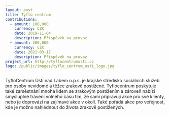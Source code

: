 ```yaml
---
layout: post
title: Tyflo centrum
contributions:
  - amount: 100,000
    currency: CZK
    date: 2019-11-04
    description: Příspěvek na provoz
  - amount: 200,000
    currency: CZK
    date: 2021-03-17
    description: Příspěvek na provoz
project_url: http://tyflocentrumusti.cz
logo: /public/images/tyflo_centrum_usti_logo.jpg
---
```


TyfloCentrum Ústí nad Labem o.p.s. je krajské středisko sociálních služeb pro osoby nevidomé a těžce zrakově postižené. Tyflocentrum poskytuje také zaměstnání mnoha lidem se zrakovým postižením a zároveň nabízí smysluplné trávení volného času tím, že sami připravují akce pro své klienty, nebo je doprovází na zajímavé akce v okolí. Také pořádá akce pro veřejnost, kde je možno nahlédnout do života zrakově postižených.
